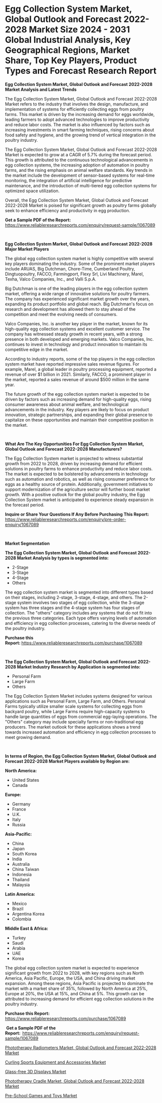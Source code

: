 <p><h1>Egg Collection System Market, Global Outlook and Forecast 2022-2028 Market Size 2024 - 2031 Global Industrial Analysis, Key Geographical Regions, Market Share, Top Key Players, Product Types and Forecast Research Report</h1></p><p><strong>Egg Collection System Market, Global Outlook and Forecast 2022-2028 Market Analysis and Latest Trends</strong></p>
<p><p>The Egg Collection System Market, Global Outlook and Forecast 2022-2028 Market refers to the industry that involves the design, manufacture, and implementation of systems for efficiently collecting eggs from poultry farms. This market is driven by the increasing demand for eggs worldwide, leading farmers to adopt advanced technologies to improve productivity and reduce labor costs. The market is also influenced by factors such as increasing investments in smart farming techniques, rising concerns about food safety and hygiene, and the growing trend of vertical integration in the poultry industry.</p><p>The Egg Collection System Market, Global Outlook and Forecast 2022-2028 Market is expected to grow at a CAGR of 5.7% during the forecast period. This growth is attributed to the continuous technological advancements in egg collection systems, the increasing adoption of automation in poultry farms, and the rising emphasis on animal welfare standards. Key trends in the market include the development of sensor-based systems for real-time monitoring, the integration of artificial intelligence for predictive maintenance, and the introduction of multi-tiered egg collection systems for optimized space utilization.</p><p>Overall, the Egg Collection System Market, Global Outlook and Forecast 2022-2028 Market is poised for significant growth as poultry farms globally seek to enhance efficiency and productivity in egg production.</p></p>
<p><strong>Get a Sample PDF of the Report:&nbsp;</strong> <a href="https://www.reliableresearchreports.com/enquiry/request-sample/1067089">https://www.reliableresearchreports.com/enquiry/request-sample/1067089</a></p>
<p>&nbsp;</p>
<p><strong>Egg Collection System Market, Global Outlook and Forecast 2022-2028 Major Market Players</strong></p>
<p><p>The global egg collection system market is highly competitive with several key players dominating the industry. Some of the prominent market players include ARUAS, Big Dutchman, Chore-Time, Cumberland Poultry, Dingtuopoultry, FACCO, Farmingport, Flexy Srl, Livi Machinery, Marel, Texha, Valco Companies, Inc., and Valli S.p.A.</p><p>Big Dutchman is one of the leading players in the egg collection system market, offering a wide range of innovative solutions for poultry farmers. The company has experienced significant market growth over the years, expanding its product portfolio and global reach. Big Dutchman's focus on research and development has allowed them to stay ahead of the competition and meet the evolving needs of consumers.</p><p>Valco Companies, Inc. is another key player in the market, known for its high-quality egg collection systems and excellent customer service. The company has witnessed steady growth in recent years, with a strong presence in both developed and emerging markets. Valco Companies, Inc. continues to invest in technology and product innovation to maintain its competitive edge in the market.</p><p>According to industry reports, some of the top players in the egg collection system market have reported impressive sales revenue figures. For example, Marel, a global leader in poultry processing equipment, reported a revenue of over $1 billion in 2021. Similarly, FACCO, a prominent player in the market, reported a sales revenue of around $500 million in the same year.</p><p>The future growth of the egg collection system market is expected to be driven by factors such as increasing demand for high-quality eggs, rising consumer awareness about animal welfare, and technological advancements in the industry. Key players are likely to focus on product innovation, strategic partnerships, and expanding their global presence to capitalize on these opportunities and maintain their competitive position in the market.</p></p>
<p>&nbsp;</p>
<p><strong>What Are The Key Opportunities For Egg Collection System Market, Global Outlook and Forecast 2022-2028 Manufacturers?</strong></p>
<p><p>The Egg Collection System market is projected to witness substantial growth from 2022 to 2028, driven by increasing demand for efficient solutions in poultry farms to enhance productivity and reduce labor costs. The market is expected to be bolstered by advancements in technology such as automation and robotics, as well as rising consumer preference for eggs as a healthy source of protein. Additionally, government initiatives to support modernization of the agriculture sector will further boost market growth. With a positive outlook for the global poultry industry, the Egg Collection System market is anticipated to experience steady expansion in the forecast period.</p></p>
<p><strong>Inquire or Share Your Questions If Any Before Purchasing This Report:</strong> <a href="https://www.reliableresearchreports.com/enquiry/pre-order-enquiry/1067089">https://www.reliableresearchreports.com/enquiry/pre-order-enquiry/1067089</a></p>
<p>&nbsp;</p>
<p><strong>Market Segmentation</strong></p>
<p><strong>The Egg Collection System Market, Global Outlook and Forecast 2022-2028 Market Analysis by types is segmented into:</strong></p>
<p><ul><li>2-Stage</li><li>3-Stage</li><li>4-Stage</li><li>Others</li></ul></p>
<p><p>The egg collection system market is segmented into different types based on their stages, including 2-stage, 3-stage, 4-stage, and others. The 2-stage system involves two stages of egg collection, while the 3-stage system has three stages and the 4-stage system has four stages of collection. The "others" category includes any systems that do not fit into the previous three categories. Each type offers varying levels of automation and efficiency in egg collection processes, catering to the diverse needs of the poultry industry.</p></p>
<p><strong>Purchase this Report:&nbsp;</strong><a href="https://www.reliableresearchreports.com/purchase/1067089">https://www.reliableresearchreports.com/purchase/1067089</a></p>
<p>&nbsp;</p>
<p><strong>The Egg Collection System Market, Global Outlook and Forecast 2022-2028 Market Industry Research by Application is segmented into:</strong></p>
<p><ul><li>Personal Farm</li><li>Large Farm</li><li>Others</li></ul></p>
<p><p>The Egg Collection System Market includes systems designed for various applications such as Personal Farm, Large Farm, and Others. Personal Farms typically utilize smaller scale systems for collecting eggs from backyard poultry, while Large Farms require high-capacity systems to handle large quantities of eggs from commercial egg-laying operations. The "Others" category may include specialty farms or non-traditional egg producers. The market outlook for these applications shows a trend towards increased automation and efficiency in egg collection processes to meet growing demand.</p></p>
<p>&nbsp;</p>
<p><strong>In terms of Region, the Egg Collection System Market, Global Outlook and Forecast 2022-2028 Market Players available by Region are:</strong></p>
<p>
    <p> <strong> North America: </strong>
        <ul>
            <li>United States</li>
            <li>Canada</li>
        </ul>
        </p> 
    <p> <strong> Europe: </strong>
        <ul>
            <li>Germany</li>
            <li>France</li>
            <li>U.K.</li>
            <li>Italy</li>
            <li>Russia</li>
        </ul>
        </p> 
    <p> <strong> Asia-Pacific: </strong>
        <ul>
            <li>China</li>
            <li>Japan</li>
            <li>South Korea</li>
            <li>India</li>
            <li>Australia</li>
            <li>China Taiwan</li>
            <li>Indonesia</li>
            <li>Thailand</li>
            <li>Malaysia</li>
        </ul>
        </p> 
    <p> <strong> Latin America: </strong>
        <ul>
            <li>Mexico</li>
            <li>Brazil</li>
            <li>Argentina Korea</li>
            <li>Colombia</li>
        </ul>
        </p> 
    <p> <strong> Middle East & Africa: </strong>
        <ul>
            <li>Turkey</li>
            <li>Saudi</li>
            <li>Arabia</li>
            <li>UAE</li>
            <li>Korea</li>
        </ul>
    </p>
    </p>
<p><p>The global egg collection system market is expected to experience significant growth from 2022 to 2028, with key regions such as North America, Asia Pacific, Europe, the USA, and China driving market expansion. Among these regions, Asia Pacific is projected to dominate the market with a market share of 35%, followed by North America at 25%, Europe at 20%, the USA at 15%, and China at 5%. This growth can be attributed to increasing demand for efficient egg collection solutions in the poultry industry.</p></p>
<p><strong>Purchase this Report: </strong><a href="https://www.reliableresearchreports.com/purchase/1067089">https://www.reliableresearchreports.com/purchase/1067089</a></p>
<p>&nbsp;<strong>Get a Sample PDF of the Report:&nbsp;&nbsp;</strong><a href="https://www.reliableresearchreports.com/enquiry/request-sample/1067089">https://www.reliableresearchreports.com/enquiry/request-sample/1067089</a></p>
<p><strong></strong></p>
<p><p><a href="https://github.com/brentleyjimmiealvaradoz4l1rea/Market-Research-Report-List-1/blob/main/phototherapy-radiometers-market-global-outlook-and-forecast-2022-2028-market.md">Phototherapy Radiometers Market, Global Outlook and Forecast 2022-2028 Market</a></p><p><a href="https://medium.com/@adrainratke/curling-sports-equipment-and-accessories-market-size-reveals-the-best-marketing-channels-in-global-6581f8786c53">Curling Sports Equipment and Accessories Market</a></p><p><a href="https://medium.com/@christopherbennett19/glass-free-3d-displays-market-analysis-and-sze-forecasted-for-period-from-2024-to-2031-daf5f25a9dcb">Glass-free 3D Displays Market</a></p><p><a href="https://github.com/mbisetmhermsr/Market-Research-Report-List-1/blob/main/phototherapy-cradle-market-global-outlook-and-forecast-2022-2028-market.md">Phototherapy Cradle Market, Global Outlook and Forecast 2022-2028 Market</a></p><p><a href="https://medium.com/@adrainratke/pre-school-games-and-toys-nbsp-market-focuses-on-market-share-size-and-projected-forecast-till-917b1e0871cc">Pre-School Games and Toys Market</a></p></p>